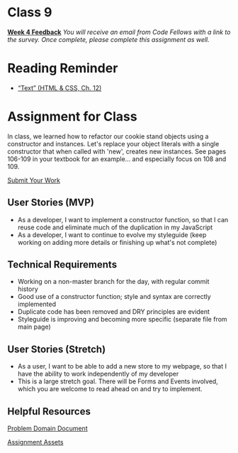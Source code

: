 # Class 9
[**Week 4 Feedback**](https://canvas.instructure.com/courses/1015286/modules/items/9246717)
*You will receive an email from Code Fellows with a link to the survey. Once complete, please complete this assignment as well.*

# Reading Reminder
* [“Text” (HTML & CSS, Ch. 12) ](https://canvas.instructure.com/courses/1015286/modules/items/9246705)

# Assignment for Class
In class, we learned how to refactor our cookie stand objects using a constructor and instances. Let's replace your object literals with a single constructor that when called with 'new', creates new instances. See pages 106-109 in your textbook for an example... and especially focus on 108 and 109.

[Submit Your Work](https://canvas.instructure.com/courses/1015286/modules/items/9246706)

## User Stories (MVP)
 - As a developer, I want to implement a constructor function, so that I can reuse code and eliminate much of the duplication in my JavaScript
 - As a developer, I want to continue to evolve my styleguide (keep working on adding more details or finishing up what's not complete)

## Technical Requirements
 - Working on a non-master branch for the day, with regular commit history
 - Good use of a constructor function; style and syntax are correctly implemented
 - Duplicate code has been removed and DRY principles are evident
 - Styleguide is improving and becoming more specific (separate file from main page)

## User Stories (Stretch)
 - As a user, I want to be able to add a new store to my webpage, so that I have the ability to work independently of my developer
  - This is a large stretch goal. There will be Forms and Events involved, which you are welcome to read ahead on and try to implement.

## Helpful Resources
[Problem Domain Document](../assets/support.md)

[Assignment Assets](../assets)
